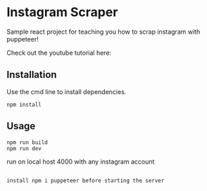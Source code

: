 # Instagram Scraper

Sample react project for teaching you how to scrap instagram with puppeteer!

Check out the youtube tutorial here: 

## Installation

Use the cmd line to install dependencies. 

```
npm install
```

## Usage

```
npm run build
npm run dev
```

run on local host 4000 with any instagram account
```

install npm i puppeteer before starting the server